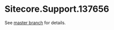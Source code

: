 # Sitecore.Support.137656

See [master branch](https://github.com/sitecoresupport/Sitecore.Support.137656) for details.